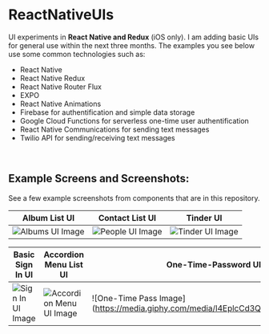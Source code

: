 # ReactNativeUIs

UI experiments in **React Native and Redux** (iOS only). I am adding basic UIs for general use within the next three months. The examples you see below use some common technologies such as:

* React Native
* React Native Redux
* React Native Router Flux
* EXPO
* React Native Animations
* Firebase for authentification and simple data storage
* Google Cloud Functions for serverless one-time user authentification
* React Native Communications for sending text messages
* Twilio API for sending/receiving text messages



&nbsp;
&nbsp;
&nbsp;

Example Screens and Screenshots:
-------------
See a few example screenshots from components that are in this repository.



| Album List UI  | Contact List UI | Tinder UI |
| ------------- | ------------- | ------------- |
| ![Albums UI Image](https://media.giphy.com/media/xT1Ra0a1oiI7QirYY0/giphy.gif) | ![People UI Image](https://media.giphy.com/media/l4EpbbLsZXgfaMQXC/giphy.gif) | ![Tinder UI Image](https://media.giphy.com/media/xUNd9WnxtD7Os1EXAc/giphy.gif) |


| Basic Sign In UI  | Accordion Menu List UI | One-Time-Password UI |
| ------------- | ------------- | ------------- |
| ![Sign In UI Image](https://media.giphy.com/media/3o6nV0y0LQ3B3uCXVS/giphy.gif) | ![Accordion Menu UI Image](https://media.giphy.com/media/xT1R9OHEwCaPFYkHYc/giphy.gif) | ![One-Time Pass Image] (https://media.giphy.com/media/l4EplcCd3QY8dgvC0/giphy.gif) |
